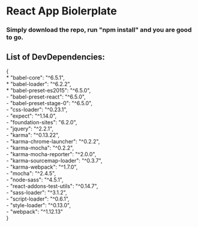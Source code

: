 
# React App Biolerplate

### Simply download the repo, run "npm install" and you are good to go.

## List of DevDependencies: <br />
  { <br />
      * "babel-core": "^6.5.1", <br />
      * "babel-loader": "^6.2.2", <br />
      * "babel-preset-es2015": "^6.5.0", <br />
      - "babel-preset-react": "^6.5.0", <br />
      - "babel-preset-stage-0": "^6.5.0",<br />
      - "css-loader": "^0.23.1", <br />
      - "expect": "^1.14.0", <br />
      - "foundation-sites": "6.2.0", <br />
      - "jquery": "^2.2.1", <br />
      - "karma": "^0.13.22", <br />
      - "karma-chrome-launcher": "^0.2.2", <br />
      - "karma-mocha": "^0.2.2", <br />
      - "karma-mocha-reporter": "^2.0.0", <br />
      - "karma-sourcemap-loader": "^0.3.7", <br />
      - "karma-webpack": "^1.7.0", <br />
      - "mocha": "^2.4.5", <br />
      - "node-sass": "^4.5.1", <br />
      - "react-addons-test-utils": "^0.14.7", <br />
      - "sass-loader": "^3.1.2", <br />
      - "script-loader": "^0.6.1", <br />
      - "style-loader": "^0.13.0", <br />
      - "webpack": "^1.12.13" <br />
  }
